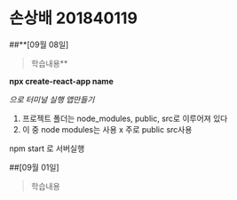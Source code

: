 # 손상배 201840119
##**[09월 08일]
> 학습내용**

**npx create-react-app name** 

*으로 터미널 실행 앱만들기*

1. 프로젝트 폴더는 node_modules, public, src로 이루어져 있다
2. 이 중 node modules는 사용 x 주로 public src사용

npm start 로 서버실행

##[09월 01일]
>학습내용
>
